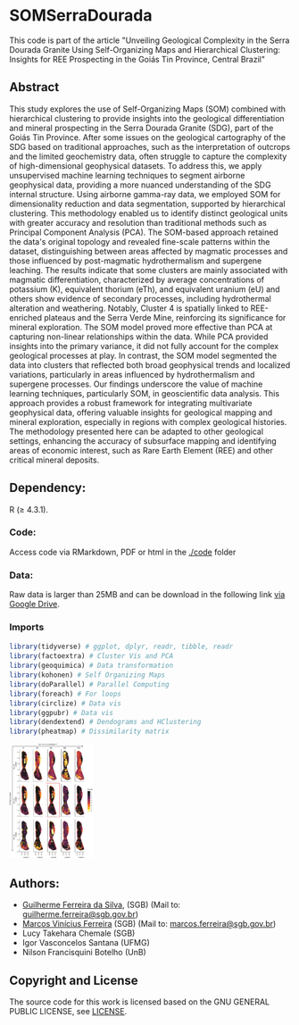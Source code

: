 
# SOMSerraDourada

This code is part of the article "Unveiling Geological Complexity in the Serra Dourada Granite Using Self-Organizing Maps and Hierarchical Clustering: Insights for REE Prospecting in the Goiás Tin Province, Central Brazil"

## Abstract
This study explores the use of Self-Organizing Maps (SOM) combined with hierarchical clustering to provide insights into the geological differentiation and mineral prospecting in the Serra Dourada Granite (SDG), part of the Goiás Tin Province. After some issues on the geological cartography of the SDG based on traditional approaches, such as the interpretation of outcrops and the limited geochemistry data, often struggle to capture the complexity of high-dimensional geophysical datasets. To address this, we apply unsupervised machine learning techniques to segment airborne geophysical data, providing a more nuanced understanding of the SDG internal structure. Using airborne gamma-ray data, we employed SOM for dimensionality reduction and data segmentation, supported by hierarchical clustering. This methodology enabled us to identify distinct geological units with greater accuracy and resolution than traditional methods such as Principal Component Analysis (PCA). The SOM-based approach retained the data's original topology and revealed fine-scale patterns within the dataset, distinguishing between areas affected by magmatic processes and those influenced by post-magmatic hydrothermalism and supergene leaching. The results indicate that some clusters are mainly associated with magmatic differentiation, characterized by average concentrations of potassium (K), equivalent thorium (eTh), and equivalent uranium (eU) and others show evidence of secondary processes, including hydrothermal alteration and weathering. Notably, Cluster 4 is spatially linked to REE-enriched plateaus and the Serra Verde Mine, reinforcing its significance for mineral exploration. The SOM model proved more effective than PCA at capturing non-linear relationships within the data. While PCA provided insights into the primary variance, it did not fully account for the complex geological processes at play. In contrast, the SOM model segmented the data into clusters that reflected both broad geophysical trends and localized variations, particularly in areas influenced by hydrothermalism and supergene processes. Our findings underscore the value of machine learning techniques, particularly SOM, in geoscientific data analysis. This approach provides a robust framework for integrating multivariate geophysical data, offering valuable insights for geological mapping and mineral exploration, especially in regions with complex geological histories. The methodology presented here can be adapted to other geological settings, enhancing the accuracy of subsurface mapping and identifying areas of economic interest, such as Rare Earth Element (REE) and other critical mineral deposits. 

## Dependency:
R (≥ 4.3.1).

### Code:
Access code via RMarkdown, PDF or html in the [./code](./code) folder

### Data:
Raw data is larger than 25MB and can be download in the following link [via Google Drive](https://drive.google.com/file/d/1wnh6f0XjAUU4V6UY0IkB9xD8KFee4Pw1/view?usp=sharing).

### Imports
``` r
library(tidyverse) # ggplot, dplyr, readr, tibble, readr
library(factoextra) # Cluster Vis and PCA
library(geoquimica) # Data transformation
library(kohonen) # Self Organizing Maps
library(doParallel) # Parallel Computing
library(foreach) # For loops
library(circlize) # Data vis
library(ggpubr) # Data vis
library(dendextend) # Dendograms and HClustering
library(pheatmap) # Dissimilarity matrix
```

<div style="width: 30%; height: 30%">
  
![jpeg](Images/SOM_Models.jpg) 

</div>

## Authors:
* [Guilherme Ferreira da Silva](https://cutt.ly/RdsGmT5), (SGB) (Mail to: guilherme.ferreira@sgb.gov.br)
* [Marcos Vinícius Ferreira](https://github.com/marcosbr) (SGB) (Mail to: marcos.ferreira@sgb.gov.br)
* Lucy Takehara Chemale (SGB)
* Igor Vasconcelos Santana (UFMG)
* Nilson Francisquini Botelho (UnB)

## Copyright and License

The source code for this work is licensed based on the GNU GENERAL PUBLIC LICENSE, see [LICENSE](LICENSE).
